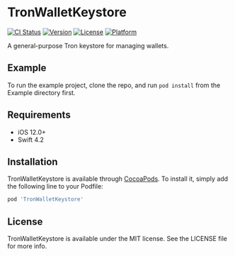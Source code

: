 # TronWalletKeystore

[![CI Status](https://img.shields.io/travis/TronLink/TronWalletKeystore.svg?style=flat)](https://travis-ci.org/TronLink/TronWalletKeystore)
[![Version](https://img.shields.io/cocoapods/v/TronWalletKeystore.svg?style=flat)](https://cocoapods.org/pods/TronWalletKeystore)
[![License](https://img.shields.io/cocoapods/l/TronWalletKeystore.svg?style=flat)](https://cocoapods.org/pods/TronWalletKeystore)
[![Platform](https://img.shields.io/cocoapods/p/TronWalletKeystore.svg?style=flat)](https://cocoapods.org/pods/TronWalletKeystore)

A general-purpose Tron keystore for managing wallets.

## Example

To run the example project, clone the repo, and run `pod install` from the Example directory first.

## Requirements

- iOS 12.0+
- Swift 4.2

## Installation

TronWalletKeystore is available through [CocoaPods](https://cocoapods.org). To install
it, simply add the following line to your Podfile:

```ruby
pod 'TronWalletKeystore'
```
## License

TronWalletKeystore is available under the MIT license. See the LICENSE file for more info.

